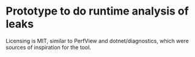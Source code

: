 ﻿# Prototype to do runtime analysis of leaks

Licensing is MIT, similar to PerfView and dotnet/diagnostics, which were sources
of inspiration for the tool.